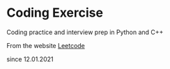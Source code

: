 # Coding Exercise
 Coding practice and interview prep in Python and C++

From the website [Leetcode](https://leetcode.com)

since 12.01.2021
